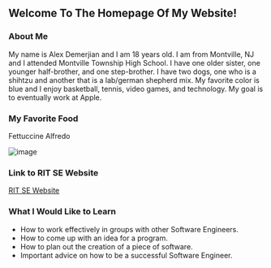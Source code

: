 ## Welcome To The Homepage Of My Website!

### About Me

My name is Alex Demerjian and I am 18 years old. I am from Montville, NJ and I attended Montville Township High School. I have one older sister, one younger half-brother, and one step-brother. I have two dogs, one who is a shihtzu and another that is a lab/german shepherd mix. My favorite color is blue and I enjoy basketball, tennis, video games, and technology. My goal is to eventually work at Apple.

### My Favorite Food
Fettuccine Alfredo

![image](https://user-images.githubusercontent.com/69914709/94760388-5dcf0180-0370-11eb-877c-cd39e6cf2253.png)

### Link to RIT SE Website
[RIT SE Website](http://www.se.rit.edu/~swen-101/00/index.html)


### What I Would Like to Learn
- How to work effectively in groups with other Software Engineers.
- How to come up with an idea for a program.
- How to plan out the creation of a piece of software.
- Important advice on how to be a successful Software Engineer.
